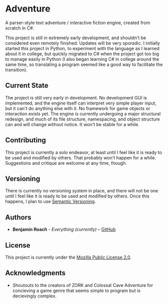 # Adventure

A parser-style text adventure / interactive fiction engine, created from scratch in C#.

This project is still in extremely early development, and shouldn't be considered even remotely finished. Updates will be very sporadic.
I initially started this project in Python, to experiment with the language as I learned about it in college, but quickly migrated to C# when the project got too big to manage easily in Python (I also began learning C# in college around the same time, so translating a program seemed like a good way to facilitate the transition).

## Current State

The project is still very early in development. No development GUI is implemented, and the engine itself can interpret very simple player input, but it can't do anything else with it. No framework for game objects or interaction exists yet.
The engine is currently undergoing a major structural redesign, and much of its file structure, namespacing, and object structure can and will change without notice. It won't be stable for a while.

## Contributing

This project is currently a solo endeavor, at least until I feel like it is ready to be used and modified by others. That probably won't happen for a while. Suggestions and critique are welcome at any time, though.

## Versioning

There is currently no versioning system in place, and there will not be one until I feel like it is ready to be used and modified by others. Once this happens, I plan to use [Semantic Versioning](https://semver.org/).

## Authors

* **Benjamin Roach** - *Everything (currently)* – [GitHub](https://github.com/Ben-Roach)

## License

This project is currently under the [Mozilla Public License 2.0](https://www.mozilla.org/en-US/MPL/2.0/).

## Acknowledgments

* Shoutouts to the creators of ZORK and Colossal Cave Adventure for concieving a game genre that seems simple to program but is decievingly complex.
